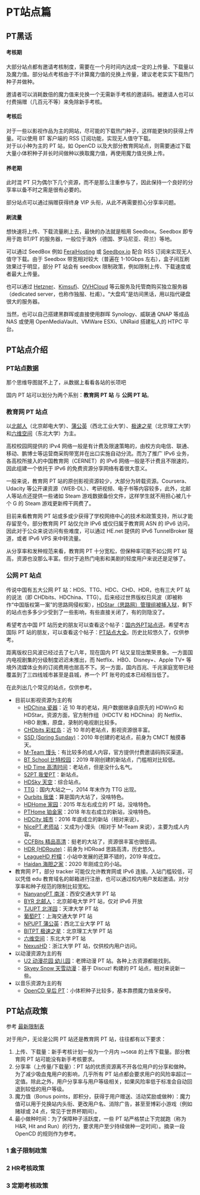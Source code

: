 # PT站点篇

## PT黑话

#### 考核期 <a href="#kao-he-qi" id="kao-he-qi"></a>

大部分站点都有邀请考核制度，需要在一个月时间内达成一定的上传量、下载量以及魔力值。部分站点考核由于不计算魔力值的兑换上传量，建议老老实实下载热门种子并做种。

邀请者可以消耗数倍的魔力值来兑换一个无需新手考核的邀请码。被邀请人也可以付费捐赠（几百元不等）来免除新手考核。

#### 考核后

对于一些以影视作品为主的网站，尽可能的下载热门种子，这样能更快的获得上传量。可以使用 BT 客户端的 RSS 订阅功能，实现无人值守下载。\
对于以小种为主的 PT 站，如 OpenCD 以及大部分教育网站点，则需要通过下载大量小体积种子并长时间做种以换取魔力值，再使用魔力值兑换上传。

#### 养老期

此时混 PT 只为偶尔下几个资源，而不是那么注重参与了，因此保持一个良好的分享率以备不时之需是很有必要的。

部分站点可以通过捐赠获得终身 VIP 头衔，从此不再需要担心分享率问题。

#### 刷流量

想快速将上传、下载流量刷上去，最快的办法就是租用 Seedbox。Seedbox 即专用于跑 BT/PT 的服务器，一般位于海外（德国、罗马尼亚、荷兰）等地。

可以通过 SeedBox 例如 [FeralHosting](https://feralhosting.com/) 或 [Seedbox.io](https://seedbox.io/) 配合 RSS 订阅来实现无人值守下载。由于 Seedbox 带宽相对较大（普遍在 1-10Gbps 左右），盒子间互刷效果过于明显，部分 PT 站会有 seedbox 限制政策，例如限制上传、下载速度或者最大上传量。

也可以通过 [Hetzner](https://www.hetzner.com/)、[Kimsufi](https://www.kimsufi.com/en/)、[OVHCloud](https://www.ovhcloud.com/) 等云服务及托管商购买独立服务器（dedicated server，也称作独服、杜甫）。“大盘鸡”是坊间黑话，用以指代硬盘很大的服务器。

当然，也可以自己搭建黑群晖或直接使用群晖 Synology、威联通 QNAP 等成品 NAS 或使用 OpenMediaVault、VMWare ESXi、UNRaid 搭建私人的 HTPC 平台。

## PT站点介绍

### PT站点数据

那个思维导图就不上了，从数据上看看各站的长项吧

国内 PT 站可以划分为两个系别：**教育网 PT 站** 与 **公网 PT 站**。

### 教育网 PT 站点

以[北邮人](http://bt.byr.cn/)（北京邮电大学）、[蒲公英](https://npupt.com/)（西北工业大学）、[极速之星](http://bitpt.cn/)（北京理工大学）和[六维空间](http://bt.neu6.edu.cn/)（东北大学）为主。

高校校园网提供的 IPv4 网络一般是有计费及限速策略的，由校方向电信、联通、移动、鹏博士等运营商采购带宽并在出口实施自动分流。而为了推广 IPv6 业务，各高校所接入的中国教育网（CERNET）的 IPv6 网络一般是不计费且不限速的，因此组建一个依托于 IPv6 的免费资源分享网络有着很大意义。

一般来说，教育网 PT 站的原创影视资源较少，大部分为转载资源。Coursera、Udacity 等公开课资源（WEB-DL）、考研视频、电子书等内容较多，此外，北邮人等站点还提供一些诸如 Steam 游戏数据备份文件，这样学生就不用担心被几十个 G 的 Steam 游戏更新榨干网费了。

目前来看教育网 PT 站或多或少获得了学校网络中心的技术和政策支持，所以才能存留至今。部分教育网 PT 站仅允许 IPv6 或仅归属于教育网 ASN 的 IPv6 访问，因此对于公众来说访问有些难度，可以通过 HE.net 提供的 IPv6 TunnelBroker 隧道，或者 IPv6 VPS 来中转流量。

从分享率和发种规范来看，教育网 PT 十分宽松，但保种率可能不如公网 PT 站高，资源也没那么丰富。但对于追热门电影和美剧的轻度用户来说还是足够了。

### 公网 PT 站点

传说中国有五大公网 PT 站：HDS、TTG、HDC、CHD、HDR，也有三大 PT 站的说法（即 CHDbits、HDChina、TTG）。后来经过世界版权日风波（即被称作“中国版权第一案”的思路网侵权案），[HDStar（思路网）管理组被捕入狱](https://zh.wikipedia.org/wiki/%E6%80%9D%E8%B7%AF%E7%BD%91)，剩下的站点也多多少少受到了一些影响，有些直接关闭了，有的则隐没了。

希望考古中国 PT 站历史的朋友可以查看这个帖子：[国内外PT站点评](https://web.archive.org/web/20210404133244/https://www.douban.com/group/topic/27989385/)。希望考古国际 PT 站的朋友，可以查看这个帖子：[PT站点大全](https://web.archive.org/web/20201121094012/https://www.douban.com/group/topic/32448115/)。历史比较悠久了，仅供参考。

距离版权日风波已经过去了七八年，现在国内 PT 站又呈现出繁荣景象。一方面国内电视剧集的分级制度迟迟未推出，而 Netflix、HBO、Disney+、Apple TV+ 等境外流媒体业务的订阅费用也居高不下。另一方面，国内百兆、千兆家庭宽带已经覆盖到了三四线城市甚至是县城，养一个 PT 账号的成本已经相当低了。

在此列出几个常见的站点，仅供参考。

* 目前以影视资源为主的有
  * [HDChina 瓷器](https://hdchina.org/)：近 10 年的老站，用户数据继承自原先的 HDWinG 和 HDStar。资源方面，官方制作组（HDCTV 和 HDChina）的 Netflix、HBO 剧集，原盘，录制的电视剧比较多。
  * [CHDbits 彩虹岛](https://chdbits.co/)：近 10 年的老站点，影视资源很丰富。
  * [SSD (Spring Sunday)](https://springsunday.net/)：2010 年创建的老站点，前身为 CMCT 触摸春天。
  * [M-Team 馒头](https://www.m-team.cc/)：有比较多的成人内容，官方提供付费邀请码购买渠道。
  * [BT School 比特校园](https://pt.btschool.club/)：2019 年刚创建的新站点，门槛相对比较低。
  * [HD Time 高清时间](https://hdtime.org/)：老站点，但是没什么名气。
  * [52PT 我爱PT](https://52pt.site/)：新站点。
  * [HDSky 天空](https://hdsky.me/)：综合站点。
  * [TTG](https://totheglory.im/upload.php)：国内大站之一，2014 年末作为 TTG 出现。
  * [Ourbits 我堡](https://ourbits.club/)：算是国内大站了，没啥特色。
  * [HDHome 家园](https://hdhome.org/)：2015 年左右成立的 PT 站，没啥特色。
  * [PTHome 铂金家](http://www.pthome.net/)：2018 年左右成立的新站，没啥特色。
  * [HDCity 城市](https://hdcity.city/)：2016 年底成立的新站（相对来说）。
  * [NicePT 老师站](https://www.nicept.net/)：又成为小馒头（相对于 M-Team 来说），主要为成人内容。
  * [CCFBits 精品高清](http://ccfbits.org/)：挺老的大站了，资源很丰富也很低调。
  * [HDR (HDRoute)](http://www.hdroute.org/)：前身为 HDRoad 思路高清，历史悠久。
  * [LeagueHD 柠檬](https://lemonhd.org/)：小站中发展的还算不错的，2019 年成立。
  * [Haidan 海胆之家](https://www.haidan.video/)：2020 年刚成立的小站。
* 教育网 PT，部分 tracker 可能仅允许教育网或 IPv6 连接。入站门槛较低，可以凭借 edu 教育域名的邮箱进行注册，也可以通过校内用户发起邀请。对分享率和种子规范的限制比较宽松。
  * [NanyangPT 南洋](https://nanyangpt.com/)：西安交通大学 PT 站
  * [BYR 北邮人](https://byr.pt/)：北京邮电大学 PT 站，仅对 IPv6 开放
  * [TJUPT 北洋园](https://www.tjupt.org/)：天津大学 PT 站
  * [葡萄PT](https://pt.sjtu.edu.cn/)：上海交通大学 PT 站
  * [NPUPT 蒲公英](https://npupt.com/)：西北工业大学 PT 站
  * [BITPT 极速之星](http://bitpt.cn/)：北京理工大学 PT 站
  * [六维空间](http://bt.neu6.edu.cn/)：东北大学 PT 站
  * [NexusHD](https://nexushd.org/)：浙江大学 PT 站，仅供校内用户访问。
* 以动漫资源为主的有
  * [U2 动漫花园 幼儿园](https://u2.dmhy.org/)：老牌动漫 PT 站。各种上古资源都能找到。
  * [Skyey Snow 天雪动漫](https://www.skyey2.com/)：基于 Discuz! 构建的 PT 站点，相对来说新一些。
* 以音乐资源为主的有
  * [OpenCD 皇后 PT](https://open.cd/)：小体积种子比较多，基本靠攒魔力值来保号。

## PT站点政策 <a href="#yong-hu-gui-fan" id="yong-hu-gui-fan"></a>

参考 [最新限制表](https://www.kdocs.cn/l/sEi6Sg5iu)

对于用户，无论是公网 PT 站还是教育网 PT 站，往往都有以下要求：

1. 上传、下载量：新手考核计划一般为一个月内 `>=50GB` 的上传下载量。部分教育网 PT 站可能没有新手考核要求。
2. 分享率（上传量/下载量）：PT 站的优质资源离不开各位用户的分享和做种。为了减少吸血鬼用户的影响，几乎所有 PT 站点都会要求用户的风险率超过一定值。除此之外，用户分享率与用户等级相关，如果风险率低于标准会自动回退到较低的用户等级。
3. 魔力值（Bonus points，即积分，获得于用户赠送、活动奖励或做种）：魔力值可以用于兑换站内头衔、更改用户名、消除广告，甚至至博彩小游戏（例如赌球或 24 点，常见于世界杯期间）。
4. 最小做种时间：为了保障种子活跃度，一些 PT 站严格禁止下完就跑（称为 H\&R, Hit and Run）的行为，要求用户至少持续做种一定时间）。摘录一段 OpenCD 的规则作为参考。

### 1 盒子限制政策

### 2 HR考核政策

### 3 定期考核政策
